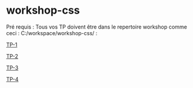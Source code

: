 # workshop-css

Pré requis : Tous vos TP doivent être dans le repertoire workshop comme ceci : C:/workspace/workshop-css/ :


[TP-1](tp-1.md)

[TP-2](tp-2.md)

[TP-3](tp-3/tp-3.md)

[TP-4](tp-4/tp-4.md)
